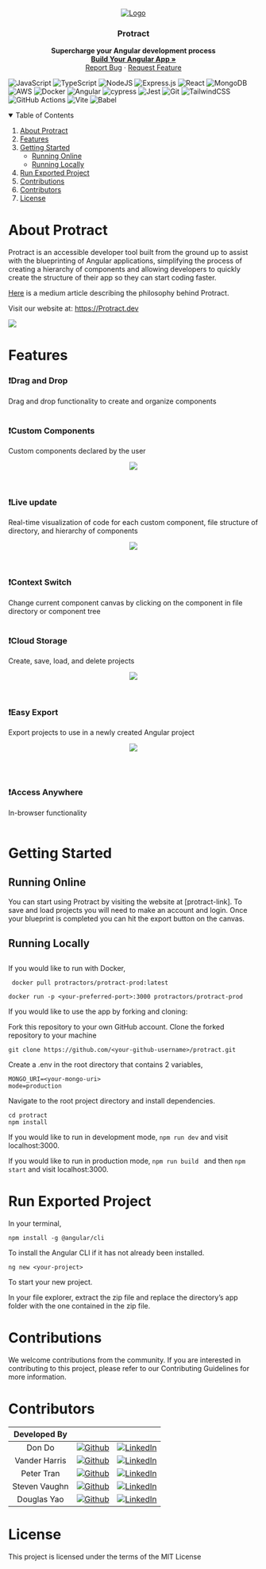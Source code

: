 <br />
<div align="center">
  <a href="https://github.com/oslabs-beta/Protract">
    <img src="src/client/assets/protract-readme-logo.png" alt="Logo">
  </a>

<h3 align="center">Protract</h3>

  <p align="center">
    <strong>Supercharge your Angular development process</strong>
    <br />
    <a href="https://github.com/oslabs-beta/fflow"><strong>Build Your Angular App »</strong></a>
    <br />
    <a href="https://github.com/oslabs-beta/Protract/issues">Report Bug</a>
    ·
    <a href="https://github.com/oslabs-beta/Protract/issues">Request Feature</a>
  </p>
</div>

![JavaScript](https://img.shields.io/badge/javascript-%23323330.svg?style=for-the-badge&logo=javascript&logoColor=%23F7DF1E)
![TypeScript](https://img.shields.io/badge/typescript-%23007ACC.svg?style=for-the-badge&logo=typescript&logoColor=white)
![NodeJS](https://img.shields.io/badge/node.js-6DA55F?style=for-the-badge&logo=node.js&logoColor=white)
![Express.js](https://img.shields.io/badge/express.js-%23404d59.svg?style=for-the-badge&logo=express&logoColor=%2361DAFB)
![React](https://img.shields.io/badge/react-%2320232a.svg?style=for-the-badge&logo=react&logoColor=%2361DAFB)
![MongoDB](https://img.shields.io/badge/MongoDB-%234ea94b.svg?style=for-the-badge&logo=mongodb&logoColor=white)
![AWS](https://img.shields.io/badge/AWS-%23FF9900.svg?style=for-the-badge&logo=amazon-aws&logoColor=white)
![Docker](https://img.shields.io/badge/docker-%230db7ed.svg?style=for-the-badge&logo=docker&logoColor=white)
![Angular](https://img.shields.io/badge/Angular-DD0031?style=for-the-badge&logo=angular&logoColor=white)
![cypress](https://img.shields.io/badge/-cypress-%23E5E5E5?style=for-the-badge&logo=cypress&logoColor=058a5e)
![Jest](https://img.shields.io/badge/-jest-%23C21325?style=for-the-badge&logo=jest&logoColor=white)
![Git](https://img.shields.io/badge/git-%23F05033.svg?style=for-the-badge&logo=git&logoColor=white)
![TailwindCSS](https://img.shields.io/badge/Tailwind_CSS-38B2AC?style=for-the-badge&logo=tailwind-css&logoColor=white)
![GitHub Actions](https://img.shields.io/badge/github%20actions-%232671E5.svg?style=for-the-badge&logo=githubactions&logoColor=white)
![Vite](https://img.shields.io/badge/vite-%23646CFF.svg?style=for-the-badge&logo=vite&logoColor=white)
![Babel](https://img.shields.io/badge/Babel-F9DC3e?style=for-the-badge&logo=babel&logoColor=black)

<details open>
  <summary>Table of Contents</summary>
  <ol>
    <li><a href="#about">About Protract</a></li>
       <li><a href="#features">Features</a></li>
    <li>
      <a href="#getting-started">Getting Started</a>
      <ul>
        <li><a href="#running-online">Running Online</a></li>
        <li><a href="#running-locally">Running Locally</a></li>
      </ul>
    </li>
    <li><a href="#run-exported-project">Run Exported Project</a></li>
    <li><a href="#contributions">Contributions</a></li>
    <li><a href="#contributors">Contributors</a></li>
    <li><a href="#license">License</a></li>
  </ol>
</details>

## <h1>About Protract</h1>

Protract is an accessible developer tool built from the ground up to assist with the blueprinting of Angular applications, simplifying the process of creating a hierarchy of components and allowing developers to quickly create the structure of their app so they can start coding faster.

[Here](https://medium.com/) is a medium article describing the philosophy behind Protract.

Visit our website at: https://Protract.dev

<img src="./src/client/assets/gifs/Protract-demo.gif">

## <h1>Features</h1>

### ❗Drag and Drop
Drag and drop functionality to create and organize components
<br>
<br>

### ❗Custom Components
Custom components declared by the user
<p align="center">
<img src="./src/client/assets/gifs/Create-demo.gif">
</p>
<br>

### ❗Live update
Real-time visualization of code for each custom component, file structure of directory, and hierarchy of components
<p align="center">
<img src="./src/client/assets/gifs/Tree-demo.gif">
</p>
<br>

### ❗Context Switch
Change current component canvas by clicking on the component in file directory or component tree
<br>
<br>

### ❗Cloud Storage
Create, save, load, and delete projects
<p align="center">
<img src="./src/client/assets/gifs/Projects-demo.gif">
</p>
<br>

### ❗Easy Export
Export projects to use in a newly created Angular project
<p align="center">
<img src="./src/client/assets/gifs/Export-demo.gif">
</p>
<br>
<br>

### ❗Access Anywhere
In-browser functionality
<br>
<br>

## <h1>Getting Started</h1>

### <h2>Running Online</h2>

You can start using Protract by visiting the website at [protract-link].
To save and load projects you will need to make an account and login. Once your blueprint is completed you can hit the export button on the canvas.

### <h2>Running Locally<h2>

If you would like to run with Docker,

```
 docker pull protractors/protract-prod:latest
```

```
docker run -p <your-preferred-port>:3000 protractors/protract-prod
```

If you would like to use the app by forking and cloning:

Fork this repository to your own GitHub account.
Clone the forked repository to your machine

```
git clone https://github.com/<your-github-username>/protract.git
```

Create a .env in the root directory that contains 2 variables,

```
MONGO_URI=<your-mongo-uri>
mode=production
```

Navigate to the root project directory and install dependencies.

```
cd protract
npm install
```

If you would like to run in development mode, `npm run dev` and visit localhost:3000.

If you would like to run in production mode, `npm run build ` and then `npm start` and visit localhost:3000.

## <h1>Run Exported Project</h1>

In your terminal,

```
npm install -g @angular/cli
```

To install the Angular CLI if it has not already been installed.

```
ng new <your-project>
```

To start your new project.

In your file explorer, extract the zip file and replace the directory’s app folder with the one contained in the zip file.

## <h1>Contributions</h1>
We welcome contributions from the community. If you are interested in contributing to this project, please refer to our Contributing Guidelines for more information.


## <h1>Contributors</h1>


|     Developed By      |                                                                                                                                                         |                                                                                                                                                             |
| :-------------------: | :-----------------------------------------------------------------------------------------------------------------------------------------------------: | :---------------------------------------------------------------------------------------------------------------------------------------------------------: |
|    Don Do    |   [![Github](https://img.shields.io/badge/github-%23121011.svg?style=for-the-badge&logo=github&logoColor=white)](https://github.com/alanrichardson7)    |         [![LinkedIn](https://img.shields.io/badge/LinkedIn-%230077B5.svg?logo=linkedin&logoColor=white)](https://www.linkedin.com/in/arichardson7/)         |
|       Vander Harris       |      [![Github](https://img.shields.io/badge/github-%23121011.svg?style=for-the-badge&logo=github&logoColor=white)](https://github.com/apark0720)       |                             [![LinkedIn](https://img.shields.io/badge/LinkedIn-%230077B5.svg?logo=linkedin&logoColor=white)]()                              |
|  Peter Tran  |     [![Github](https://img.shields.io/badge/github-%23121011.svg?style=for-the-badge&logo=github&logoColor=white)](https://github.com/astaiglesia)      |         [![LinkedIn](https://img.shields.io/badge/LinkedIn-%230077B5.svg?logo=linkedin&logoColor=white)](https://www.linkedin.com/in/astaiglesia/)          |
|     Steven Vaughn    |     [![Github](https://img.shields.io/badge/github-%23121011.svg?style=for-the-badge&logo=github&logoColor=white)](https://github.com/anjaniemccoy)     |         [![LinkedIn](https://img.shields.io/badge/LinkedIn-%230077B5.svg?logo=linkedin&logoColor=white)](https://www.linkedin.com/in/anjaniemccoy/)         |
|      Douglas Yao      |      [![Github](https://img.shields.io/badge/github-%23121011.svg?style=for-the-badge&logo=github&logoColor=white)](https://github.com/annieshinn)      |          [![LinkedIn](https://img.shields.io/badge/LinkedIn-%230077B5.svg?logo=linkedin&logoColor=white)](https://www.linkedin.com/in/annieshinn/)          |

## <h1>License</h1>
This project is licensed under the terms of the MIT License

